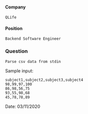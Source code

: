 #### Company
    QLife
#### Position
    Backend Software Engineer
### Question

    Parse csv data from stdin

Sample input:

```
subject1,subject2,subject3,subject4
98,99,97,100
86,98,56,75
93,55,98,68
45,78,78,89
```

Date: 03/11/2020